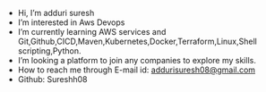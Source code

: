 -  Hi, I’m adduri suresh
-  I’m interested in Aws Devops
-  I’m currently learning AWS services and Git,Github,CICD,Maven,Kubernetes,Docker,Terraform,Linux,Shell scripting,Python.
-  I’m looking a platform to join any companies to explore my skills.
-  How to reach me through E-mail id: addurisuresh08@gmail.com
- Github: Sureshh08
  

<!---
Sureshh08/Sureshh08 is a ✨ special ✨ repository because its `README.md` (this file) appears on your GitHub profile.
You can click the Preview link to take a look at your changes.
--->
